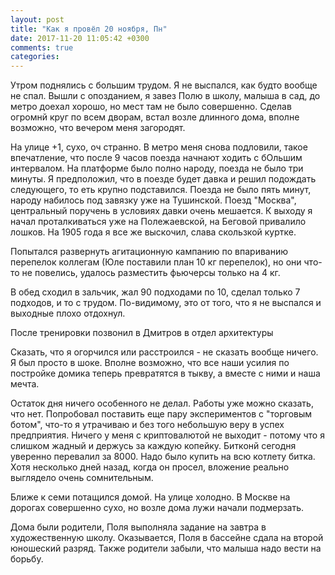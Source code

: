 ```yaml
---
layout: post
title: "Как я провёл 20 ноября, Пн"
date: 2017-11-20 11:05:42 +0300
comments: true
categories: 
---
```

Утром поднялись с большим трудом. Я не выспался, как будто вообще не спал. Вышли с опозданием, я завез Полю в школу, малыша в сад, до метро доехал хорошо, но мест там не было совершенно. Сделав огромнй круг по всем дворам, встал возле длинного дома, вполне возможно, что вечером меня загородят.

На улице +1, сухо, оч странно. В метро меня снова подловили, такое впечатление, что после 9 часов поезда начнают ходить с бОльшим интервалом. На платформе было полно народу, поезда не было три минуты. Я предположил, что в поезде будет давка и решил подождать следующего, то еть крупно подставился. Поезда не было пять минут, народу набилось под завязку уже на Тушинской. Поезд "Москва", центральный поручень в условиях давки очень мешается.  К выходу я начал проталкиваться уже на Полежаевской, на Беговой привалило лошков. На 1905 года я все же выскочил, слава скользкой куртке.

Попытался развернуть агитационную кампанию по впариванию перепелок коллегам (Юле поставили план 10 кг перепелок), но они что-то не повелись, удалось разместить фьючерсы только на 4 кг.

В обед сходил в зальчик, жал 90 подходами по 10, сделал только 7 подходов, и то с трудом. По-видимому, это от того, что я не выспался и выходные плохо отдохнул.

После тренировки позвонил в Дмитров в отдел архитектуры

Сказать, что я огорчился или расстроился - не сказать вообще ничего. Я был просто в шоке. Вполне возможно, что все наши усилия по постройке домика теперь превратятся в тыкву, а вместе с ними и наша мечта.

Остаток дня ничего особенного не делал. Работы уже можно сказать, что нет. Попробовал поставить еще пару экспериментов с "торговым ботом", что-то я утрачиваю и без того небольшую веру в успех предприятия. Ничего у меня с криптовалютой не выходит - потому что я слишком жадный и держусь за каждую копейку. Битконй сегодня уверенно перевалил за 8000. Надо было купить на всю котлету битка. Хотя несколько дней назад, когда он просел, вложение реально выглядело очень сомнительным.

Ближе к семи потащился домой. На улице холодно. В Москве на дорогах совершенно сухо, но возле дома лужи начали подмерзать.

Дома были родители, Поля выполняла задание на завтра в художественную школу. Оказывается, Поля в бассейне сдала на второй юношеский разряд. Также родители забыли, что малыша надо вести на борьбу.